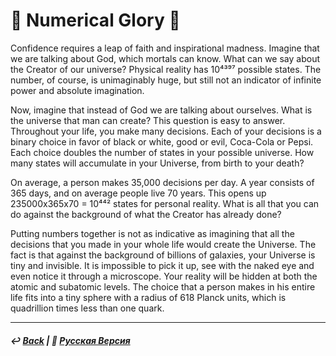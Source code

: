 # 🧮 Numerical Glory 🧮
Confidence requires a leap of faith and inspirational madness. Imagine that we are talking about God, which mortals can know. What can we say about the Creator of our universe? Physical reality has 10⁴³⁹⁷ possible states. The number, of course, is unimaginably huge, but still not an indicator of infinite power and absolute imagination.

Now, imagine that instead of God we are talking about ourselves. What is the universe that man can create? This question is easy to answer. Throughout your life, you make many decisions. Each of your decisions is a binary choice in favor of black or white, good or evil, Coca-Cola or Pepsi. Each choice doubles the number of states in your possible universe. How many states will accumulate in your Universe, from birth to your death?

On average, a person makes 35,000 decisions per day. A year consists of 365 days, and on average people live 70 years. This opens up 235000x365x70 = 10⁴⁴² states for personal reality. What is all that you can do against the background of what the Creator has already done?

Putting numbers together is not as indicative as imagining that all the decisions that you made in your whole life would create the Universe. The fact is that against the background of billions of galaxies, your Universe is tiny and invisible. It is impossible to pick it up, see with the naked eye and even notice it through a microscope. Your reality will be hidden at both the atomic and subatomic levels. The choice that a person makes in his entire life fits into a tiny sphere with a radius of 618 Planck units, which is quadrillion times less than one quark.

***

##### ↩️ [Back](index.md) | 🌻 [Русская Версия](numericalglory-2.md)
